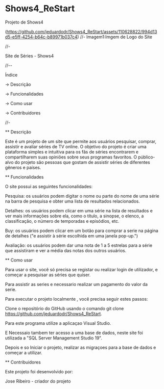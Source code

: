 # Shows4_ReStart
Projeto de Shows4


(https://github.com/jeduardodr/Shows4_ReStart/assets/110628822/994d13d5-e5ff-4254-b64c-b89971b037c4)
//-
Imagem1:Imgem de Logo do Site

//-


Site de Séries - Shows4

//--

Índice

->	Descrição

->	Funcionalidades

->	Como usar

->	Contribuidores

//-

** Descrição


Este é um projeto de um site que permite aos usuários pesquisar, comprar, assistir e avaliar séries de TV online. O objetivo do projeto é criar uma plataforma simples e intuitiva para os fãs de séries encontrarem e compartilharem suas opiniões sobre seus programas favoritos. O público-alvo do projeto são pessoas que gostam de assistir séries de diferentes gêneros e países.

** Funcionalidades


O site possui as seguintes funcionalidades:

Pesquisa: os usuários podem digitar o nome ou parte do nome de uma série na barra de pesquisa e obter uma lista de resultados relacionados.


Detalhes: os usuários podem clicar em uma série na lista de resultados e ver mais informações sobre ela, como o título, a sinopse, o elenco, a classificação, o número de temporadas e episódios, etc.


Buy: os usuários podem clicar em um botão para comprar a serie na página de detalhes ("e assistir à série escolhida em uma janela pop-up.")


Avaliação: os usuários podem dar uma nota de 1 a 5 estrelas para a série que assistiram e ver a média das notas dos outros usuários. 


** Como usar



Para usar o site, você só precisa se registar ou realizar login de utilizador, e começar a pesquisar as séries que quiser. 

Para assistir as series e necessario realizar um pagamento do valor da serie.

Para executar o projeto localmente , você precisa seguir estes passos:


Clone o repositório do GitHub usando o comando git clone https://github.com/jeduardodr/Shows4_ReStart.

Para este programa utilize a aplicaçao Visual Studio.

E Necessaio tambem ter acesso a uma base de dados, neste site foi utilizada a "SQL Server Management Studio 19".

Depois e so Iniciar o projeto, realizar as migraçoes para a base de dados e começar a utilizar.



** Contribuidores


Este projeto foi desenvolvido por:

Jose Ribeiro - criador do projeto
